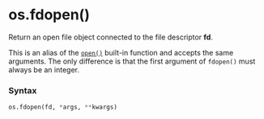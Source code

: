 # os.fdopen()

Return an open file object connected to the file descriptor **fd**.

This is an alias of the [`open()`](/built-in-functions/open.md) built-in function and accepts the same arguments. The only difference is that the first argument of `fdopen()` must always be an integer.

### Syntax

```python
os.fdopen(fd, *args, **kwargs)
```